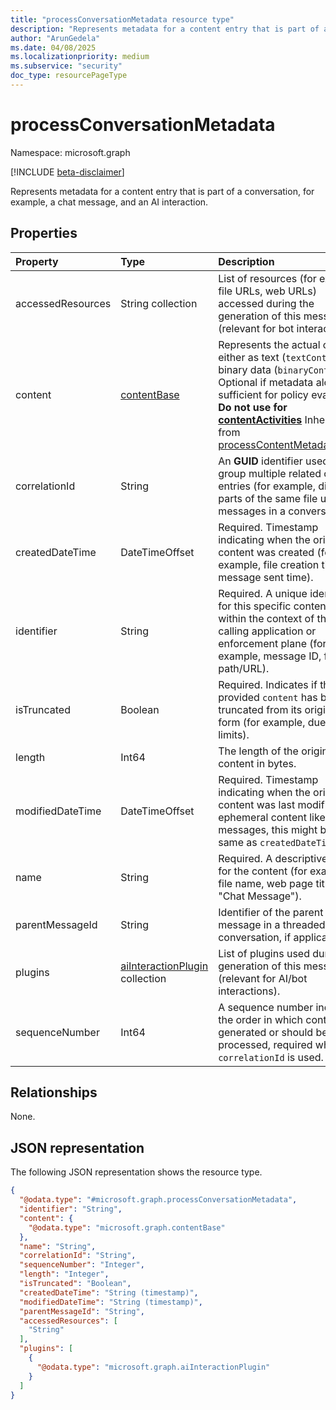 ```yaml
---
title: "processConversationMetadata resource type"
description: "Represents metadata for a content entry that is part of a conversation."
author: "ArunGedela"
ms.date: 04/08/2025
ms.localizationpriority: medium
ms.subservice: "security"
doc_type: resourcePageType
---
```


# processConversationMetadata

Namespace: microsoft.graph

[!INCLUDE [beta-disclaimer](../../includes/beta-disclaimer.md)]

Represents metadata for a content entry that is part of a conversation, for example, a chat message, and an AI interaction. 

## Properties

|Property|Type|Description|
|:---|:---|:---|
|accessedResources|String collection|List of resources (for example, file URLs, web URLs) accessed during the generation of this message (relevant for bot interactions).|
|content| [contentBase](../resources/contentbase.md)| Represents the actual content, either as text (`textContent`) or binary data (`binaryContent`). Optional if metadata alone is sufficient for policy evaluation. **Do not use for [contentActivities](../api/activitiescontainer-post-contentactivities.md)** Inherited from [processContentMetadataBase](../resources/processcontentmetadatabase.md).|
|correlationId|String|An **GUID** identifier used to group multiple related content entries (for example, different parts of the same file upload, messages in a conversation).|
|createdDateTime|DateTimeOffset|Required. Timestamp indicating when the original content was created (for example, file creation time, message sent time).|
|identifier|String|Required. A unique identifier for this specific content entry within the context of the calling application or enforcement plane (for example, message ID, file path/URL).|
|isTruncated|Boolean|Required. Indicates if the provided `content` has been truncated from its original form (for example, due to size limits).|
|length|Int64|The length of the original content in bytes.|
|modifiedDateTime|DateTimeOffset|Required. Timestamp indicating when the original content was last modified. For ephemeral content like messages, this might be the same as `createdDateTime`.|
|name|String|Required. A descriptive name for the content (for example, file name, web page title, "Chat Message").|
|parentMessageId|String|Identifier of the parent message in a threaded conversation, if applicable.|
|plugins|[aiInteractionPlugin](../resources/aiinteractionplugin.md) collection|List of plugins used during the generation of this message (relevant for AI/bot interactions).|
|sequenceNumber|Int64|A sequence number indicating the order in which content was generated or should be processed, required when `correlationId` is used.|

## Relationships

None.

## JSON representation

The following JSON representation shows the resource type.
<!-- {
  "blockType": "resource",
  "@odata.type": "microsoft.graph.processConversationMetadata",
  "baseType": "microsoft.graph.processContentMetadataBase",
  "openType": false
}-->
``` json
{
  "@odata.type": "#microsoft.graph.processConversationMetadata",
  "identifier": "String",
  "content": {
    "@odata.type": "microsoft.graph.contentBase"
  },
  "name": "String",
  "correlationId": "String",
  "sequenceNumber": "Integer",
  "length": "Integer",
  "isTruncated": "Boolean",
  "createdDateTime": "String (timestamp)",
  "modifiedDateTime": "String (timestamp)",
  "parentMessageId": "String",
  "accessedResources": [
    "String"
  ],
  "plugins": [
    {
      "@odata.type": "microsoft.graph.aiInteractionPlugin"
    }
  ]
}
```
